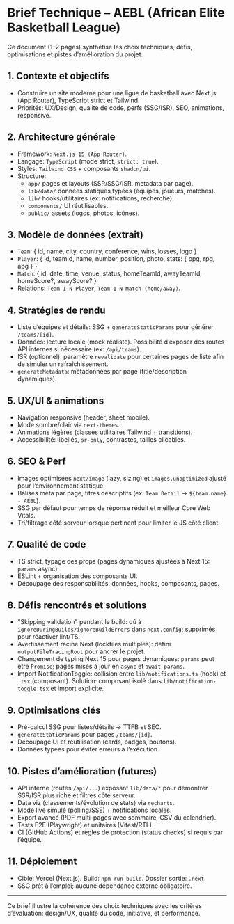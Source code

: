 # Brief Technique – AEBL (African Elite Basketball League)

Ce document (1–2 pages) synthétise les choix techniques, défis, optimisations et pistes d’amélioration du projet.

## 1. Contexte et objectifs
- Construire un site moderne pour une ligue de basketball avec Next.js (App Router), TypeScript strict et Tailwind.
- Priorités: UX/Design, qualité de code, perfs (SSG/ISR), SEO, animations, responsive.

## 2. Architecture générale
- Framework: `Next.js 15 (App Router)`.
- Langage: `TypeScript` (mode strict, `strict: true`).
- Styles: `Tailwind CSS` + composants `shadcn/ui`.
- Structure:
  - `app/` pages et layouts (SSR/SSG/ISR, metadata par page).
  - `lib/data/` données statiques typées (équipes, joueurs, matches).
  - `lib/` hooks/utilitaires (ex: notifications, recherche).
  - `components/` UI réutilisables.
  - `public/` assets (logos, photos, icônes).

## 3. Modèle de données (extrait)
- `Team`: { id, name, city, country, conference, wins, losses, logo }
- `Player`: { id, teamId, name, number, position, photo, stats: { ppg, rpg, apg } }
- `Match`: { id, date, time, venue, status, homeTeamId, awayTeamId, homeScore?, awayScore? }
- Relations: `Team 1—N Player`, `Team 1—N Match (home/away)`.

## 4. Stratégies de rendu
- Liste d’équipes et détails: SSG + `generateStaticParams` pour générer `/teams/[id]`.
- Données: lecture locale (mock réaliste). Possibilité d’exposer des routes API internes si nécessaire (ex: `/api/teams`).
- ISR (optionnel): paramètre `revalidate` pour certaines pages de liste afin de simuler un rafraîchissement.
- `generateMetadata`: métadonnées par page (title/description dynamiques).

## 5. UX/UI & animations
- Navigation responsive (header, sheet mobile).
- Mode sombre/clair via `next-themes`.
- Animations légères (classes utilitaires Tailwind + transitions).
- Accessibilité: libellés, `sr-only`, contrastes, tailles clicables.

## 6. SEO & Perf
- Images optimisées `next/image` (lazy, sizing) et `images.unoptimized` ajusté pour l’environnement statique.
- Balises méta par page, titres descriptifs (ex: `Team Detail` → `${team.name} - AEBL`).
- SSG par défaut pour temps de réponse réduit et meilleur Core Web Vitals.
- Tri/filtrage côté serveur lorsque pertinent pour limiter le JS côté client.

## 7. Qualité de code
- TS strict, typage des props (pages dynamiques ajustées à Next 15: `params` async).
- ESLint + organisation des composants UI.
- Découpage des responsabilités: données, hooks, composants, pages.

## 8. Défis rencontrés et solutions
- "Skipping validation" pendant le build: dû à `ignoreDuringBuilds/ignoreBuildErrors` dans `next.config`; supprimés pour réactiver lint/TS.
- Avertissement racine Next (lockfiles multiples): défini `outputFileTracingRoot` pour ancrer le projet.
- Changement de typing Next 15 pour pages dynamiques: `params` peut être `Promise`; pages mises à jour en `async` et `await params`.
- Import NotificationToggle: collision entre `lib/notifications.ts` (hook) et `.tsx` (composant). Solution: composant isolé dans `lib/notification-toggle.tsx` et import explicite.

## 9. Optimisations clés
- Pré-calcul SSG pour listes/détails → TTFB et SEO.
- `generateStaticParams` pour pages `/teams/[id]`.
- Découpage UI et réutilisation (cards, badges, boutons).
- Données typées pour éviter erreurs à l’exécution.

## 10. Pistes d’amélioration (futures)
- API interne (routes `/api/...`) exposant `lib/data/*` pour démontrer SSR/ISR plus riche et filtres côté serveur.
- Data viz (classements/évolution de stats) via `recharts`.
- Mode live simulé (polling/SSE) + notifications locales.
- Export avancé (PDF multi-pages avec sommaire, CSV du calendrier).
- Tests E2E (Playwright) et unitaires (Vitest/RTL).
- CI (GitHub Actions) et règles de protection (status checks) si requis par l’équipe.

## 11. Déploiement
- Cible: Vercel (Next.js). Build: `npm run build`. Dossier sortie: `.next`.
- SSG prêt à l’emploi; aucune dépendance externe obligatoire.

---
Ce brief illustre la cohérence des choix techniques avec les critères d’évaluation: design/UX, qualité du code, initiative, et performance.
